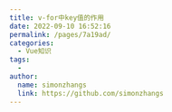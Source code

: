 ```yaml
---
title: v-for中key值的作用
date: 2022-09-10 16:52:16
permalink: /pages/7a19ad/
categories:
  - Vue知识
tags:
  - 
author: 
  name: simonzhangs
  link: https://github.com/simonzhangs
---
```

